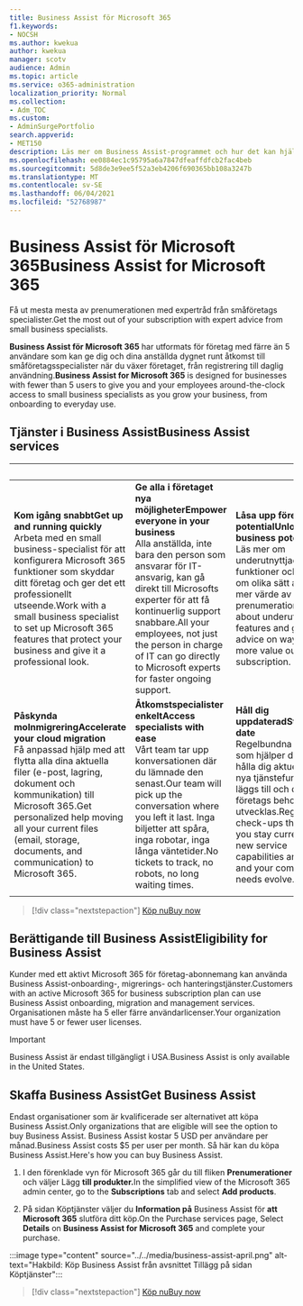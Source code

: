 ```yaml
---
title: Business Assist för Microsoft 365
f1.keywords:
- NOCSH
ms.author: kwekua
author: kwekua
manager: scotv
audience: Admin
ms.topic: article
ms.service: o365-administration
localization_priority: Normal
ms.collection:
- Adm_TOC
ms.custom:
- AdminSurgePortfolio
search.appverid:
- MET150
description: Läs mer om Business Assist-programmet och hur det kan hjälpa din organisation med förbättrad hjälp och användning för Microsoft 365 för företag.
ms.openlocfilehash: ee0884ec1c95795a6a7847dfeaffdfcb2fac4beb
ms.sourcegitcommit: 5d8de3e9ee5f52a3eb4206f690365bb108a3247b
ms.translationtype: MT
ms.contentlocale: sv-SE
ms.lasthandoff: 06/04/2021
ms.locfileid: "52768987"
---
```

# <a name="business-assist-for-microsoft-365"></a><span data-ttu-id="25607-103">Business Assist för Microsoft 365</span><span class="sxs-lookup"><span data-stu-id="25607-103">Business Assist for Microsoft 365</span></span>

<span data-ttu-id="25607-104">Få ut mesta mesta av prenumerationen med expertråd från småföretags specialister.</span><span class="sxs-lookup"><span data-stu-id="25607-104">Get the most out of your subscription with expert advice from small business specialists.</span></span>

<span data-ttu-id="25607-105">**Business Assist för Microsoft 365** har utformats för företag med färre än 5 användare som kan ge dig och dina anställda dygnet runt åtkomst till småföretagsspecialister när du växer företaget, från registrering till daglig användning.</span><span class="sxs-lookup"><span data-stu-id="25607-105">**Business Assist for Microsoft 365** is designed for businesses with fewer than 5 users to give you and your employees around-the-clock access to small business specialists as you grow your business, from onboarding to everyday use.</span></span>

## <a name="business-assist-services"></a><span data-ttu-id="25607-106">Tjänster i Business Assist</span><span class="sxs-lookup"><span data-stu-id="25607-106">Business Assist services</span></span>

|&nbsp;|&nbsp;|&nbsp;|
|:-----|:-----|:-----|
|<span data-ttu-id="25607-107">**Kom igång snabbt**</span><span class="sxs-lookup"><span data-stu-id="25607-107">**Get up and running quickly**</span></span> <br> <span data-ttu-id="25607-108">Arbeta med en small business-specialist för att konfigurera Microsoft 365 funktioner som skyddar ditt företag och ger det ett professionellt utseende.</span><span class="sxs-lookup"><span data-stu-id="25607-108">Work with a small business specialist to set up Microsoft 365 features that protect your business and give it a professional look.</span></span> |<span data-ttu-id="25607-109">**Ge alla i företaget nya möjligheter**</span><span class="sxs-lookup"><span data-stu-id="25607-109">**Empower everyone in your business**</span></span> <br> <span data-ttu-id="25607-110">Alla anställda, inte bara den person som ansvarar för IT-ansvarig, kan gå direkt till Microsofts experter för att få kontinuerlig support snabbare.</span><span class="sxs-lookup"><span data-stu-id="25607-110">All your employees, not just the person in charge of IT can go directly to Microsoft experts for faster ongoing support.</span></span> |<span data-ttu-id="25607-111">**Låsa upp företagets potential**</span><span class="sxs-lookup"><span data-stu-id="25607-111">**Unlock business potential**</span></span> <br> <span data-ttu-id="25607-112">Läs mer om underutnyttjade funktioner och få råd om olika sätt att få ut mer värde av prenumerationen.</span><span class="sxs-lookup"><span data-stu-id="25607-112">Learn about underutilized features and get advice on ways to get more value out of your subscription.</span></span> |
|<span data-ttu-id="25607-113">**Påskynda molnmigrering**</span><span class="sxs-lookup"><span data-stu-id="25607-113">**Accelerate your cloud migration**</span></span> <br> <span data-ttu-id="25607-114">Få anpassad hjälp med att flytta alla dina aktuella filer (e-post, lagring, dokument och kommunikation) till Microsoft 365.</span><span class="sxs-lookup"><span data-stu-id="25607-114">Get personalized help moving all your current files (email, storage, documents, and communication) to Microsoft 365.</span></span> |<span data-ttu-id="25607-115">**Åtkomstspecialister enkelt**</span><span class="sxs-lookup"><span data-stu-id="25607-115">**Access specialists with ease**</span></span> <br> <span data-ttu-id="25607-116">Vårt team tar upp konversationen där du lämnade den senast.</span><span class="sxs-lookup"><span data-stu-id="25607-116">Our team will pick up the conversation where you left it last.</span></span> <span data-ttu-id="25607-117">Inga biljetter att spåra, inga robotar, inga långa väntetider.</span><span class="sxs-lookup"><span data-stu-id="25607-117">No tickets to track, no robots, no long waiting times.</span></span> |<span data-ttu-id="25607-118">**Håll dig uppdaterad**</span><span class="sxs-lookup"><span data-stu-id="25607-118">**Stay up to date**</span></span> <br> <span data-ttu-id="25607-119">Regelbundna checkar som hjälper dig att hålla dig aktuell när nya tjänstefunktioner läggs till och ditt företags behov utvecklas.</span><span class="sxs-lookup"><span data-stu-id="25607-119">Regular check-ups that help you stay current as new service capabilities are added, and your company’s needs evolve.</span></span> |
| | | |

> [!div class="nextstepaction"]
> [<span data-ttu-id="25607-120">Köp nu</span><span class="sxs-lookup"><span data-stu-id="25607-120">Buy now</span></span>](https://go.microsoft.com/fwlink/p/?linkid=2158423)

## <a name="eligibility-for-business-assist"></a><span data-ttu-id="25607-121">Berättigande till Business Assist</span><span class="sxs-lookup"><span data-stu-id="25607-121">Eligibility for Business Assist</span></span>

<span data-ttu-id="25607-122">Kunder med ett aktivt Microsoft 365 för företag-abonnemang kan använda Business Assist-onboarding-, migrerings- och hanteringstjänster.</span><span class="sxs-lookup"><span data-stu-id="25607-122">Customers with an active Microsoft 365 for business subscription plan can use Business Assist onboarding, migration and management services.</span></span> <span data-ttu-id="25607-123">Organisationen måste ha 5 eller färre användarlicenser.</span><span class="sxs-lookup"><span data-stu-id="25607-123">Your organization must have 5 or fewer user licenses.</span></span>

> [!IMPORTANT]
> <span data-ttu-id="25607-124">Business Assist är endast tillgängligt i USA.</span><span class="sxs-lookup"><span data-stu-id="25607-124">Business Assist is only available in the United States.</span></span>

## <a name="get-business-assist"></a><span data-ttu-id="25607-125">Skaffa Business Assist</span><span class="sxs-lookup"><span data-stu-id="25607-125">Get Business Assist</span></span>

<span data-ttu-id="25607-126">Endast organisationer som är kvalificerade ser alternativet att köpa Business Assist.</span><span class="sxs-lookup"><span data-stu-id="25607-126">Only organizations that are eligible will see the option to buy Business Assist.</span></span> <span data-ttu-id="25607-127">Business Assist kostar 5 USD per användare per månad.</span><span class="sxs-lookup"><span data-stu-id="25607-127">Business Assist costs $5 per user per month.</span></span> <span data-ttu-id="25607-128">Så här kan du köpa Business Assist.</span><span class="sxs-lookup"><span data-stu-id="25607-128">Here's how you can buy Business Assist.</span></span>

1. <span data-ttu-id="25607-129">I den förenklade vyn för Microsoft 365 går du till fliken **Prenumerationer** och väljer Lägg **till produkter.**</span><span class="sxs-lookup"><span data-stu-id="25607-129">In the simplified view of the Microsoft 365 admin center, go to the **Subscriptions** tab and select **Add products**.</span></span>

2. <span data-ttu-id="25607-130">På sidan Köptjänster väljer du **Information på** Business Assist för **att Microsoft 365** slutföra ditt köp.</span><span class="sxs-lookup"><span data-stu-id="25607-130">On the Purchase services page, Select **Details** on **Business Assist for Microsoft 365** and complete your purchase.</span></span>

:::image type="content" source="../../media/business-assist-april.png" alt-text="Hakbild: Köp Business Assist från avsnittet Tillägg på sidan Köptjänster":::

> [!div class="nextstepaction"]
> [<span data-ttu-id="25607-132">Köp nu</span><span class="sxs-lookup"><span data-stu-id="25607-132">Buy now</span></span>](https://go.microsoft.com/fwlink/p/?linkid=2158423)
